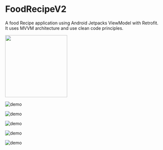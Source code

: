 # FoodRecipeV2
A food Recipe application using Android Jetpacks ViewModel with Retrofit.
It uses MVVM architecture and use clean code principles.

<img src="Screenshot_1561064428.png" width="200">

![demo](Screenshot_1561064433.png)

![demo](Screenshot_1561064553.png)

![demo](Screenshot_1561064561.png)

![demo](Screenshot_1561064572.png)

![demo](Screenshot_1561064605.png)
